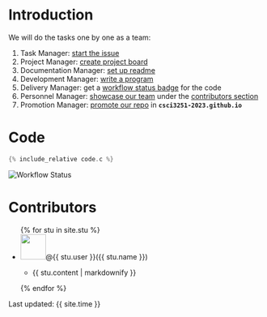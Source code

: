 # Introduction 
We will do the tasks one by one as a team:
1. Task Manager: [start the issue](https://github.com/csci3251-2023/project-team-h/issues/2)
2. Project Manager: [create project board](https://github.com/csci3251-2023/project-team-h/issues/3) 
3. Documentation Manager: [set up readme](https://github.com/csci3251-2023/project-team-h/issues/4) 
4. Development Manager: [write a program](https://github.com/csci3251-2023/project-team-h/issues/5)
5. Delivery Manager: get a [workflow status badge](https://github.com/csci3251-2023/project-team-h/issues/6) for the code
6. Personnel Manager: [showcase our team](https://github.com/csci3251-2023/project-team-h/issues/7) under the [contributors section](https://github.com/csci3251-2023/project-team-h#contributors)
7. Promotion Manager: [promote our repo](https://github.com/csci3251-2023/project-team-h/issues/8) in **`csci3251-2023.github.io`**

# Code
```c 
{% include_relative code.c %}
```
![Workflow Status](https://github.com/csci3251-2023/project-team-h/actions/workflows/c-with-make.yml/badge.svg)


# Contributors
<ul>
{% for stu in site.stu %}
  <li><img src = "{{ stu.image }}" height="50" width="50"/>@{{ stu.user }}({{ stu.name }})
      <ul>
          <li><p>{{ stu.content | markdownify }}</p></li>
      </ul>
  </li>
{% endfor %}
</ul>

Last updated: {{ site.time }}








